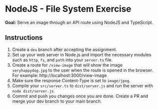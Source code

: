 # NodeJS - File System Exercise

**Goal:** Serve an image through an API route using NodeJS and TypeScript.

## Instructions

1. Create a `dev` branch after accepting the assignment.
2. Set up your web server in Node.js and import the necessary modules such as `http`, `fs`, and `path` into your `server.ts` file.
3. Create a route for `/view-image` that will show the image `veryhappydog.jpg` to the user when the route is opened in the browser. For example: http://localhost:3000/view-image
4. Make sure the response Content-Type is set to `image/jpeg`.
5. Compile your `src/server.ts` to `dist/server.js` and run the server with `node dist/server.js`.
6. Commit and push you changes once you are done. Create a PR and merge your dev branch to your main branch.
